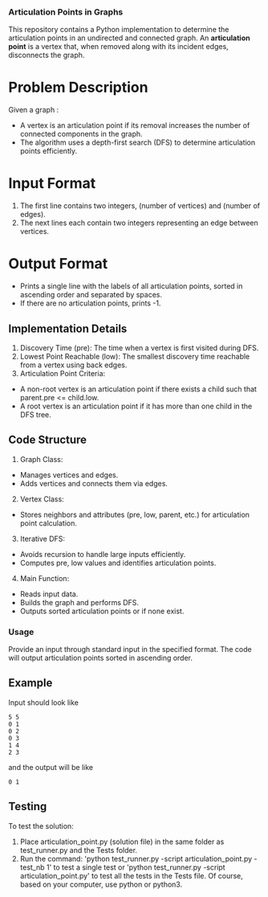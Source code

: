 ### Articulation Points in Graphs
This repository contains a Python implementation to determine the articulation points in an undirected and connected graph. An **articulation point** is a vertex that, when removed along with its incident edges, disconnects the graph.

# Problem Description
Given a graph :
- A vertex  is an articulation point if its removal increases the number of connected components in the graph.
- The algorithm uses a depth-first search (DFS) to determine articulation points efficiently.

# Input Format
1. The first line contains two integers,  (number of vertices) and  (number of edges).
2. The next  lines each contain two integers representing an edge between vertices.

# Output Format
- Prints a single line with the labels of all articulation points, sorted in ascending order and separated by spaces.
- If there are no articulation points, prints -1.


## Implementation Details
1. Discovery Time (pre): The time when a vertex is first visited during DFS.
2. Lowest Point Reachable (low): The smallest discovery time reachable from a vertex using back edges.
3. Articulation Point Criteria:
  - A non-root vertex is an articulation point if there exists a child such that parent.pre <= child.low.
  - A root vertex is an articulation point if it has more than one child in the DFS tree.

## Code Structure
1. Graph Class:
  - Manages vertices and edges.
  - Adds vertices and connects them via edges.

2. Vertex Class:
  - Stores neighbors and attributes (pre, low, parent, etc.) for articulation point calculation.
  
3. Iterative DFS:
  - Avoids recursion to handle large inputs efficiently.
  - Computes pre, low values and identifies articulation points.

4. Main Function:
  - Reads input data.
  - Builds the graph and performs DFS.
  - Outputs sorted articulation points or  if none exist.


### Usage
Provide an input through standard input in the specified format. The code will output articulation points sorted in ascending order.

## Example
Input should look like
```
5 5
0 1
0 2
0 3
1 4
2 3 
```

and the output will be like
```
0 1
```


## Testing
To test the solution:
1. Place articulation_point.py (solution file) in the same folder as test_runner.py and the Tests folder.
2. Run the command:
'python test_runner.py -script articulation_point.py -test_nb 1'
to test a single test or
'python test_runner.py -script articulation_point.py'
to test all the tests in the Tests file. Of course, based on your computer, use python or python3.
